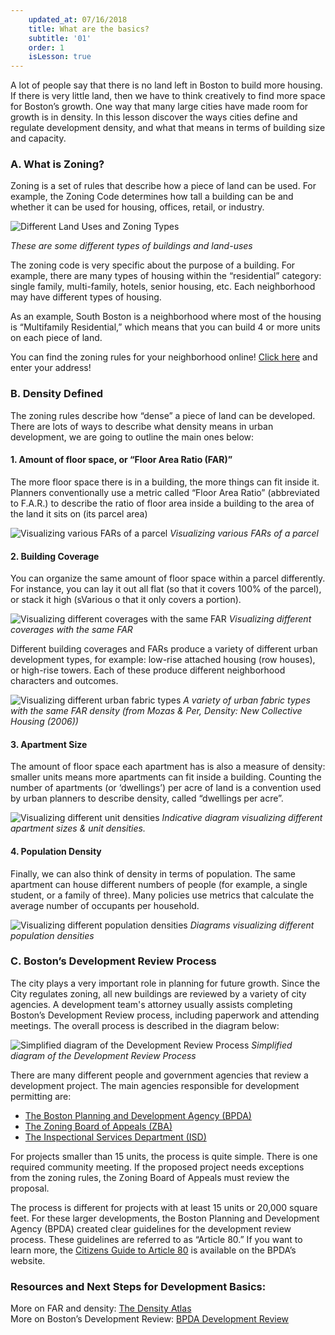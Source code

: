 ```yaml
---
    updated_at: 07/16/2018
    title: What are the basics?
    subtitle: '01'
    order: 1
    isLesson: true
---
```


A lot of people say that there is no land left in Boston to build more housing. If there is very little land, then we have to think creatively to find more space for Boston’s growth. One way that many large cities have made room for growth is in density. In this lesson discover the ways cities define and regulate development density, and what that means in terms of building size and capacity.

### A. What is Zoning?

Zoning is a set of rules that describe how a piece of land can be used. For example, the Zoning Code determines how tall a building can be and whether it can be used for housing, offices, retail, or industry. 

![Different Land Uses and Zoning Types](/housingilab/images/diagrams_zoning.jpg "Some different types of buildings and land-uses")

*These are some different types of buildings and land-uses*

The zoning code is very specific about the purpose of a building. For example, there are many types of housing within the “residential” category: single family, multi-family, hotels, senior housing, etc. Each neighborhood may have different types of housing. 

As an example, South Boston is a neighborhood where most of the housing is “Multifamily Residential,” which means that you can build 4 or more units on each piece of land.

You can find the zoning rules for your neighborhood online! [Click here](http://maps.bostonredevelopmentauthority.org/zoningviewer/) and enter your address!

### B. Density Defined

The zoning rules describe how “dense” a piece of land can be developed. There are lots of ways to describe what density means in urban development, we are going to outline the main ones below:

#### 1. Amount of floor space, or “Floor Area Ratio (FAR)”
The more floor space there is in a building, the more things can fit inside it. Planners conventionally use a metric called “Floor Area Ratio” (abbreviated to F.A.R.) to describe the ratio of floor area inside a building to the area of the land it sits on (its parcel area)  

![Visualizing various FARs of a parcel](/housingilab/images/diagrams_far.jpg "Some FARs of a parcel")
*Visualizing various FARs of a parcel*

#### 2. Building Coverage  
You can organize the same amount of floor space within a parcel differently. For instance, you can lay it out all flat (so that it covers 100% of the parcel), or stack it high (sVarious o that it only covers a portion).

![Visualizing different coverages with the same FAR](/housingilab/images/diagrams_coverage.jpg "Visualizing different coverages with the same FAR")
*Visualizing different coverages with the same FAR*  

Different building coverages and FARs produce a variety of different urban development types, for example: low-rise attached housing (row houses), or high-rise towers. Each of these produce different neighborhood characters and outcomes.

![Visualizing different urban fabric types](/housingilab/images/diagrams_densityFabrics.jpg "A variety of urban fabric types with the same FAR density (from Mozas & Per, Density: New Collective Housing (2006))")
*A variety of urban fabric types with the same FAR density (from Mozas & Per, Density: New Collective Housing (2006))*

#### 3. Apartment Size  
The amount of floor space each apartment has is also a measure of density: smaller units means more apartments can fit inside a building. Counting the number of apartments (or ‘dwellings’) per acre of land is a convention used by urban planners to describe density, called “dwellings per acre”.

![Visualizing different unit densities](/housingilab/images/diagrams_dwellingUnits.jpg "Indicative diagram visualizing different apartment sizes & unit densities")
*Indicative diagram visualizing different apartment sizes & unit densities.*

#### 4. Population Density
Finally, we can also think of density in terms of population. The same apartment can house different numbers of people (for example, a single student, or a family of three). Many policies use metrics that calculate the average number of occupants per household.

![Visualizing different population densities](/housingilab/images/diagrams_dwellingPop.jpg "Diagrams visualizing different population densities")
*Diagrams visualizing different population densities*


### C. Boston’s Development Review Process
The city plays a very important role in planning for future growth. Since the City regulates zoning, all new buildings are reviewed by a variety of city agencies. A development team's attorney usually assists completing Boston’s Development Review process, including  paperwork and attending meetings. The overall process is described in the diagram below:

![Simplified diagram of the Development Review Process](/housingilab/images/diagrams_process.jpg "Simplified diagram of the Development Review Process")
*Simplified diagram of the Development Review Process*

There are many different people and government agencies that review a development project. The main agencies responsible for development permitting are:  
* [The Boston Planning and Development Agency (BPDA)](http://www.bostonplans.org/)  
* [The Zoning Board of Appeals (ZBA)](https://www.boston.gov/departments/inspectional-services/zoning-board-appeal)  
* [The Inspectional Services Department (ISD)](https://www.boston.gov/departments/inspectional-services)  

For projects smaller than 15 units, the process is quite simple. There is one required community meeting. If the proposed project needs exceptions from the zoning rules, the Zoning Board of Appeals must review the proposal.

The process is different for projects with at least 15 units or 20,000 square feet. For these larger developments, the Boston Planning and Development Agency (BPDA) created clear guidelines for the development review process. These guidelines are referred to as “Article 80.” If you want to learn more, the [Citizens Guide to Article 80](http://www.bostonredevelopmentauthority.org/documents/about-the-bra/development-review/a-citizen-s-guide-to-article-80-january-2013) is available on the BPDA’s website.

### Resources and Next Steps for Development Basics:
More on FAR and density: [The Density Atlas](http://densityatlas.org/)  
More on Boston’s Development Review: [BPDA Development Review](http://www.bostonplans.org/projects/development-review)
